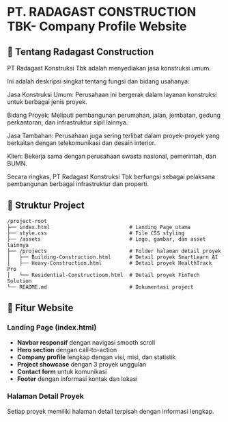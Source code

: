 # PT. RADAGAST CONSTRUCTION TBK- Company Profile Website

## 🚀 Tentang Radagast Construction

PT Radagast Konstruksi Tbk adalah menyediakan jasa konstruksi umum.

Ini adalah deskripsi singkat tentang fungsi dan bidang usahanya:

Jasa Konstruksi Umum: Perusahaan ini bergerak dalam layanan konstruksi untuk berbagai jenis proyek.

Bidang Proyek: Meliputi pembangunan perumahan, jalan, jembatan, gedung perkantoran, dan infrastruktur sipil lainnya.

Jasa Tambahan: Perusahaan juga sering terlibat dalam proyek-proyek yang berkaitan dengan telekomunikasi dan desain interior.

Klien: Bekerja sama dengan perusahaan swasta nasional, pemerintah, dan BUMN.

Secara ringkas, PT Radagast Konstruksi Tbk berfungsi sebagai pelaksana pembangunan berbagai infrastruktur dan properti.

## 📁 Struktur Project

```
/project-root
├── index.html                          # Landing Page utama
├── style.css                           # File CSS styling
├── /assets                             # Logo, gambar, dan asset lainnya
├── /projects                           # Folder halaman detail proyek
│   ├── Building-Construction.html      # Detail proyek SmartLearn AI
│   ├── Heavy-Construction.html         # Detail proyek HealthTrack Pro
│   └── Residential-Constructioom.html  # Detail proyek FinTech Solution
└── README.md                           # Dokumentasi project
```

## 🎯 Fitur Website

### Landing Page (index.html)
- **Navbar responsif** dengan navigasi smooth scroll
- **Hero section** dengan call-to-action
- **Company profile** lengkap dengan visi, misi, dan statistik
- **Project showcase** dengan 3 proyek unggulan
- **Contact form** untuk komunikasi
- **Footer** dengan informasi kontak dan lokasi

### Halaman Detail Proyek
Setiap proyek memiliki halaman detail terpisah dengan informasi lengkap.